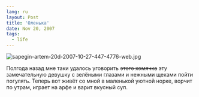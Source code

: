 ```yaml
---
lang: ru
layout: Post
title: 'Оленька'
date: Nov 20, 2007
tags:
  - life
---
```


![sapegin-artem-20d-2007-10-27-447-4776-web.jpg](upload://sapegin-artem-20d-2007-10-27-447-4776-web.jpg)

Полгода назад мне таки удалось уговорить ~~этого хомячка~~ эту замечательную девушку с зелёными глазами и нежными щеками пойти погулять. Теперь вот живёт со мной в маленькой уютной норке, ворчит по утрам, играет на арфе и варит вкусный суп.
